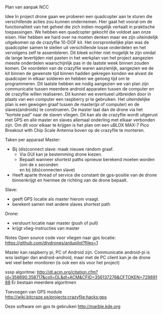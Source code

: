 Plan van aanpak NCC

Idee
In project drone gaan we proberen een quadcopter aan te sturen die verschillende acties zou kunnen ondernemen. 
Hier gaat het vooral om de functionaliteit van het geheel die zich indien mogelijk vertaalt in praktische toepassingen. 
We hebben een quadcopter gekocht die voldoet aan onze eisen. Hier hebben we hard over na moeten denken maar we zijn uiteindelijk 
uitgekomen op de crazyflie 10-DOF kit. Het oorspronkelijke plan was de quadcopter samen te stellen uit verschillende losse 
onderdelen en het vervolgens zelf te assembleren. Dit bleek echter niet mogelijk te zijn omdat de lange levertijden niet pasten 
in het werkplan van het project aangezien meeste onderdelen waarschijnlijk pas in de laatste week binnen zouden komen. De voordelen 
van de crazyflie waren aanzienlijk, aangezien we de kit binnen de gewenste tijd binnen hadden gekregen konden we alvast de quadcoper 
in elkaar solderen en hebben we genoeg tijd om te programmeren. Dit laatste hebben we nodig aangezien we van plan zijn communicatie 
tussen meerdere android apparaten tussen de computer en de crazyflie willen realiseren. Dit kunnen we eventueel uitbreiden door 
in plaats van een computer een raspberry pi te gebruiken. Het uiteindelijke plan is een gewogen graaf tussen de master(pi of computer) 
en de slaves(androids) te construeren. De master laat dan de drone via het “kortste pad” naar de slaven vliegen. Dit kan als de 
crazyflie wordt uitgerust met GPS en alle master en slaves allemaal onderling met elkaar verbonden zijn. Om dit voor elkaar te krijgen 
is het plan om een uBLOX MAX-7 Pico Breakout with Chip Scale Antenna boven op de crazyflie te monteren.

Taken per apparaat
Master:
- Bij (dis)connect slave: maak nieuwe random graaf. 
	- Via GUI kan je bestemming drone kiezen.
	- Bepaalt wanneer shortest paths opnieuw berekend moeten worden (om de x seconden  
en bij (dis)connecten slave)
- Heeft aparte thread of service die constant de gps-positie van de drone binnenkrijgt en 
hiermee de richting van de drone bepaalt.

Slave:
- geeft GPS locatie als master hierom vraagt. 
- berekent samen met andere slaves shortest path

Drone:
- verstuurt locatie naar master (push of pull)
- krijgt vlieg-instructies van master

Notes
Open source code voor vliegen naar gps locatie:
https://github.com/diydrones/ardupilot?files=1

Master kan raspberry pi, PC of Android zijn. Communicatie android-pi is wss lastiger dan android-android, maar met de PC client kan 
je de drone wel veel beter monitoren (is ook een eis voor het project)



sssp algoritme:
http://dl.acm.org/citation.cfm?id=358690.358717&coll=DL&dl=ACM&CFID=356137276&CFTOKEN=72989188
Er bestaan meerdere algoritmen


Toevoegen van GPS module
http://wiki.bitcraze.se/projects:crazyflie:hacks:gps

Deze software om gps te gebruiken
http://marble.kde.org

